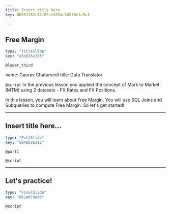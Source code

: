 ```yaml
---
title: Insert title here
key: 06531182c72f02ee3754e24956e1e9c3

---
```

## Free Margin

```yaml
type: "TitleSlide"
key: "e3d826c285"
```

`@lower_third`

name: Gaurav Chaturvedi
title: Data Translator


`@script`
In the previous lesson you applied the concept of Mark to Market (MTM) using 2 datasets - FX Rates and FX Positions. 

In this lesson, you will learn about Free Margin. You will use SQL Joins and Subqueries to compute Free Margin. So let's get started!


---
## Insert title here...

```yaml
type: "FullSlide"
key: "5e48b26311"
```

`@part1`



`@script`



---
## Let's practice!

```yaml
type: "FinalSlide"
key: "6b2a879e96"
```

`@script`


